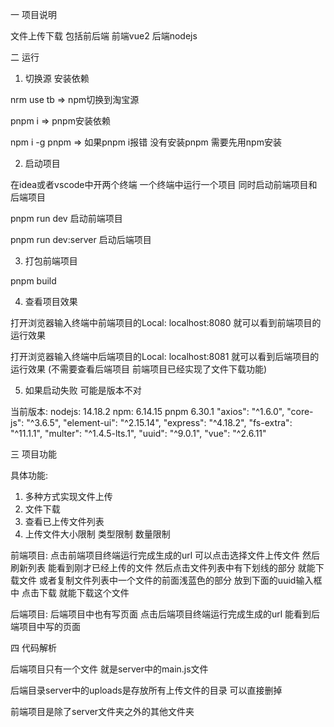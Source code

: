 一 项目说明

文件上传下载 包括前后端 前端vue2 后端nodejs

二 运行

1) 切换源 安装依赖

nrm use tb  => npm切换到淘宝源

pnpm i => pnpm安装依赖

npm i -g pnpm => 如果pnpm i报错 没有安装pnpm 需要先用npm安装


2) 启动项目

在idea或者vscode中开两个终端 一个终端中运行一个项目 同时启动前端项目和后端项目

pnpm run dev 启动前端项目

pnpm run dev:server 启动后端项目

3) 打包前端项目

pnpm build

4) 查看项目效果

打开浏览器输入终端中前端项目的Local: localhost:8080 就可以看到前端项目的运行效果

打开浏览器输入终端中后端项目的Local: localhost:8081 就可以看到后端项目的运行效果 (不需要查看后端项目 前端项目已经实现了文件下载功能)

5) 如果启动失败 可能是版本不对

当前版本:
nodejs: 14.18.2
npm: 6.14.15
pnpm 6.30.1
"axios": "^1.6.0",
"core-js": "^3.6.5",
"element-ui": "^2.15.14",
"express": "^4.18.2",
"fs-extra": "^11.1.1",
"multer": "^1.4.5-lts.1",
"uuid": "^9.0.1",
"vue": "^2.6.11"

三 项目功能

具体功能:
1. 多种方式实现文件上传
2. 文件下载
3. 查看已上传文件列表
4. 上传文件大小限制 类型限制 数量限制

前端项目: 点击前端项目终端运行完成生成的url 可以点击选择文件上传文件 然后刷新列表 能看到刚才已经上传的文件 然后点击文件列表中有下划线的部分 就能下载文件
或者复制文件列表中一个文件的前面浅蓝色的部分 放到下面的uuid输入框中 点击下载 就能下载这个文件

后端项目: 后端项目中也有写页面 点击后端项目终端运行完成生成的url 能看到后端项目中写的页面


四 代码解析

后端项目只有一个文件 就是server中的main.js文件 

后端目录server中的uploads是存放所有上传文件的目录 可以直接删掉

前端项目是除了server文件夹之外的其他文件夹




